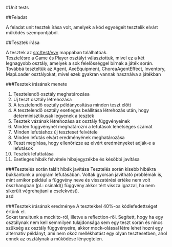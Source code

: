 #Unit tests

##Feladat

A feladat unit tesztek írása volt, amelyek a kód egységeit tesztelik elvárt működés szempontjából.

##Tesztek írása

A tesztek az [src/test/vvv](../src/test/vvv) mappában találhatóak. <br>
Tesztelésre a Game és Player osztályt választottuk, mivel ez a két legnagyobb osztály, amelyek a sok felelősséggel bírnak
a játék során. Továbbá teszteltük az Agent, AxeEquipment, ChoreaAgentEffect, Inventory, MapLoader osztályokat, mivel ezek
gyakran vannak használva a játékban

###Tesztek írásának menete
1. Tesztelendő osztály meghatározása
2. Új teszt osztály létrehozása
3. A tesztelendő osztály példányosítása minden teszt előtt
4. A tesztelendő osztály esetleges beállítása létrehozás után, hogy determinisztikusak legyenek a tesztek
5. Tesztek vázának létrehozása az osztály függvényeinek
6. Minden függvénynél meghatározni a lefutások lehetséges számát
7. Minden lefutáshoz új teszteset felvétele
8. Minden lefutás elvárt eredményének meghatározása
9. Teszt megírása, hogy ellenőrizze az elvért eredményeket adják-e a lefutások
10. Tesztek lefuttatása
11. Esetleges hibák felvétele hibajegyzékbe és későbbi javítása

###Tesztelés során talált hibák javítása
Tesztelés során kisebb hibákra bukkantunk a program lefutásában. Voltak gyorsan javítható problémák is, mint amikor 
például a függvény neve és visszatérési értéke nem volt összhangban (pl.: csinald() függvény akkor tért vissza igazzal, 
ha nem sikerült végrehajtani a cselekvést).<br>
asd

###Tesztek írásának eredménye
A tesztekkel 40%-os kódlefedettséget értünk el. <br>
Sokat tanultunk a mockito-ról, illetve a reflection-ről. Segített, hogy ha egy osztálynak nem kell semmilyen tulajdonsága 
sem egy teszt során és nincs szükség az osztály függvényeire, akkor mock-olással létre lehet hozni egy alternatív példányt,
ami nem okoz mellékhatást egy olyan tesztesetben, ahol ennek az osztálynak a működése lényegtelen.